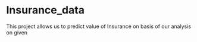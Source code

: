 # Insurance_data
This project allows us to predict value of Insurance on basis of our analysis on given

